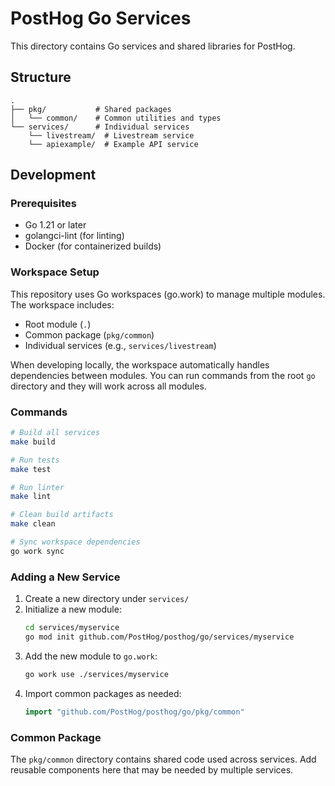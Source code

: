 # PostHog Go Services

This directory contains Go services and shared libraries for PostHog.

## Structure

```
.
├── pkg/           # Shared packages
│   └── common/    # Common utilities and types
└── services/      # Individual services
    └── livestream/  # Livestream service
    └── apiexample/  # Example API service
```

## Development

### Prerequisites

-   Go 1.21 or later
-   golangci-lint (for linting)
-   Docker (for containerized builds)

### Workspace Setup

This repository uses Go workspaces (go.work) to manage multiple modules. The workspace includes:

-   Root module (`.`)
-   Common package (`pkg/common`)
-   Individual services (e.g., `services/livestream`)

When developing locally, the workspace automatically handles dependencies between modules. You can run commands from the root `go` directory and they will work across all modules.

### Commands

```bash
# Build all services
make build

# Run tests
make test

# Run linter
make lint

# Clean build artifacts
make clean

# Sync workspace dependencies
go work sync
```

### Adding a New Service

1. Create a new directory under `services/`
2. Initialize a new module:
    ```bash
    cd services/myservice
    go mod init github.com/PostHog/posthog/go/services/myservice
    ```
3. Add the new module to `go.work`:
    ```bash
    go work use ./services/myservice
    ```
4. Import common packages as needed:
    ```go
    import "github.com/PostHog/posthog/go/pkg/common"
    ```

### Common Package

The `pkg/common` directory contains shared code used across services. Add reusable components here that may be needed by multiple services.

